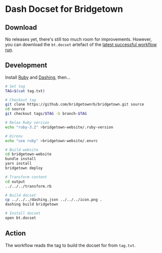 # Dash Docset for Bridgetown

## Download

No releases yet, there's still too much room for improvements. However, you can download the `bt.docset` artefact of the [latest successful workflow run](https://github.com/svoop/bridgetown-docset/actions).

## Development

Install [Ruby](https://www.ruby-lang.org) and [Dashing](https://github.com/technosophos/dashing#readme), then...

```bash
# Set tag
TAG=$(cat tag.txt)

# Checkout tag
git clone https://github.com/bridgetownrb/bridgetown.git source
cd source
git checkout tags/$TAG -b branch-$TAG

# Relax Ruby version
echo "ruby-3.2" >bridgetown-website/.ruby-version

# Direnv
echo "use ruby" >bridgetown-website/.envrc

# Build website
cd bridgetown-website
bundle install
yarn install
bridgetown deploy

# Transform content
cd output
../../../transform.rb

# Build docset
cp ../../../dashing.json ../../../icon.png .
dashing build bridgetown

# Install docset
open bt.docset
```

## Action

The workflow reads the tag to build the docset for from `tag.txt`.
